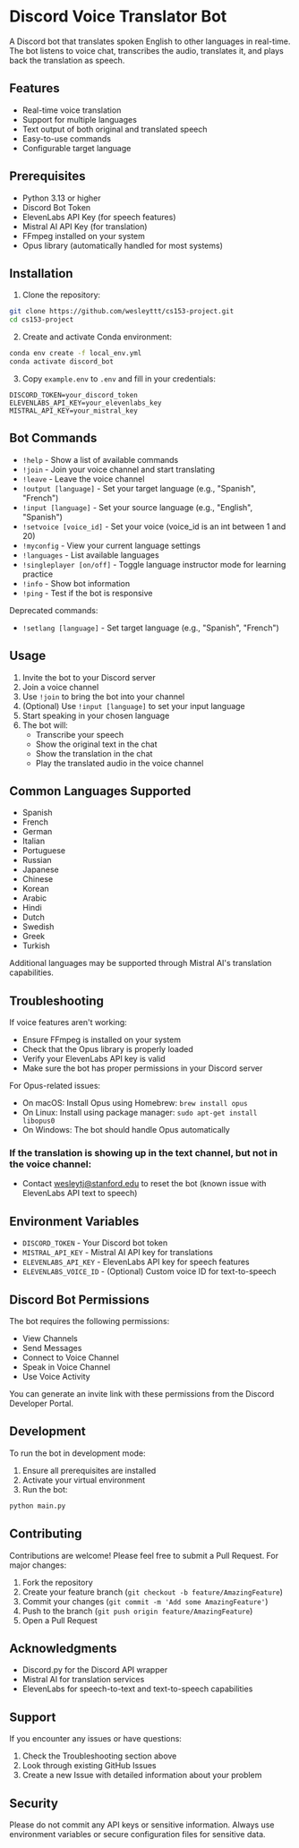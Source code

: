 # Discord Voice Translator Bot

A Discord bot that translates spoken English to other languages in real-time. The bot listens to voice chat, transcribes the audio, translates it, and plays back the translation as speech.

## Features

- Real-time voice translation
- Support for multiple languages
- Text output of both original and translated speech
- Easy-to-use commands
- Configurable target language

## Prerequisites

- Python 3.13 or higher
- Discord Bot Token
- ElevenLabs API Key (for speech features)
- Mistral AI API Key (for translation)
- FFmpeg installed on your system
- Opus library (automatically handled for most systems)

## Installation

1. Clone the repository:

```bash
git clone https://github.com/wesleyttt/cs153-project.git
cd cs153-project
```

2. Create and activate Conda environment:

```bash
conda env create -f local_env.yml
conda activate discord_bot
```

3. Copy `example.env` to `.env` and fill in your credentials:

```plaintext
DISCORD_TOKEN=your_discord_token
ELEVENLABS_API_KEY=your_elevenlabs_key
MISTRAL_API_KEY=your_mistral_key
```


## Bot Commands

- `!help` - Show a list of available commands
- `!join` - Join your voice channel and start translating
- `!leave` - Leave the voice channel
- `!output [language]` - Set your target language (e.g., "Spanish", "French")
- `!input [language]` - Set your source language (e.g., "English", "Spanish")
- `!setvoice [voice_id]` - Set your voice (voice_id is an int between 1 and 20)
- `!myconfig` - View your current language settings
- `!languages` - List available languages
- `!singleplayer [on/off]` - Toggle language instructor mode for learning practice
- `!info` - Show bot information
- `!ping` - Test if the bot is responsive

Deprecated commands:
- `!setlang [language]` - Set target language (e.g., "Spanish", "French")

## Usage

1. Invite the bot to your Discord server
2. Join a voice channel
3. Use `!join` to bring the bot into your channel
4. (Optional) Use `!input [language]` to set your input language
5. Start speaking in your chosen language
6. The bot will:
   - Transcribe your speech
   - Show the original text in the chat
   - Show the translation in the chat
   - Play the translated audio in the voice channel

## Common Languages Supported

- Spanish
- French
- German
- Italian
- Portuguese
- Russian
- Japanese
- Chinese
- Korean
- Arabic
- Hindi
- Dutch
- Swedish
- Greek
- Turkish

Additional languages may be supported through Mistral AI's translation capabilities.

## Troubleshooting

If voice features aren't working:
- Ensure FFmpeg is installed on your system
- Check that the Opus library is properly loaded
- Verify your ElevenLabs API key is valid
- Make sure the bot has proper permissions in your Discord server

For Opus-related issues:
- On macOS: Install Opus using Homebrew: `brew install opus`
- On Linux: Install using package manager: `sudo apt-get install libopus0`
- On Windows: The bot should handle Opus automatically

### If the translation is showing up in the text channel, but not in the voice channel:
- Contact wesleytj@stanford.edu to reset the bot (known issue with ElevenLabs API text to speech)

## Environment Variables

- `DISCORD_TOKEN` - Your Discord bot token
- `MISTRAL_API_KEY` - Mistral AI API key for translations
- `ELEVENLABS_API_KEY` - ElevenLabs API key for speech features
- `ELEVENLABS_VOICE_ID` - (Optional) Custom voice ID for text-to-speech

## Discord Bot Permissions

The bot requires the following permissions:
- View Channels
- Send Messages
- Connect to Voice Channel
- Speak in Voice Channel
- Use Voice Activity

You can generate an invite link with these permissions from the Discord Developer Portal.

## Development

To run the bot in development mode:

1. Ensure all prerequisites are installed
2. Activate your virtual environment
3. Run the bot:

```bash
python main.py
```


## Contributing

Contributions are welcome! Please feel free to submit a Pull Request. For major changes:

1. Fork the repository
2. Create your feature branch (`git checkout -b feature/AmazingFeature`)
3. Commit your changes (`git commit -m 'Add some AmazingFeature'`)
4. Push to the branch (`git push origin feature/AmazingFeature`)
5. Open a Pull Request


## Acknowledgments

- Discord.py for the Discord API wrapper
- Mistral AI for translation services
- ElevenLabs for speech-to-text and text-to-speech capabilities

## Support

If you encounter any issues or have questions:
1. Check the Troubleshooting section above
2. Look through existing GitHub Issues
3. Create a new Issue with detailed information about your problem

## Security

Please do not commit any API keys or sensitive information. Always use environment variables or secure configuration files for sensitive data.
